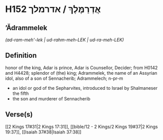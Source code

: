 # H152 אֲדְרַמֶּלֶךְ / אדרמלך

## ʼĂdrammelek

_(ad-ram-meh'-lek | ud-rahm-meh-LEK | ud-ra-meh-LEK)_

## Definition

honor of the king, Adar is prince, Adar is Counsellor, Decider; from H0142 and H4428; splendor of (the) king; Adrammelek, the name of an Assyrian idol, also of a son of Sennacherib; Adrammelech; n-pr-m

- an idol or god of the Sepharvites, introduced to Israel by Shalmaneser the fifth
- the son and murderer of Sennacherib

## Verse(s)

[[2 Kings 17#31|2 Kings 17:31]], [[bible/12 - 2 Kings/2 Kings 19#37|2 Kings 19:37]], [[Isaiah 37#38|Isaiah 37:38]]